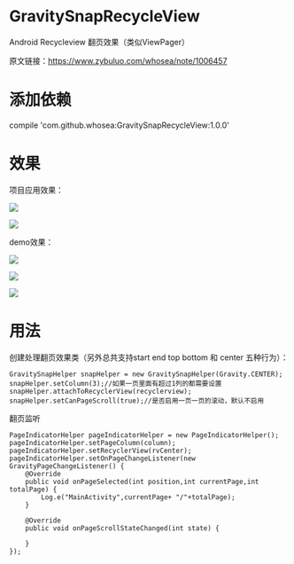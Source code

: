 # GravitySnapRecycleView
Android Recycleview 翻页效果（类似ViewPager）

原文链接：https://www.zybuluo.com/whosea/note/1006457

# 添加依赖
compile 'com.github.whosea:GravitySnapRecycleView:1.0.0'

# 效果
项目应用效果：

![](https://raw.githubusercontent.com/whosea/GravitySnapRecycleView/master/doc/freegift.gif)

![](https://raw.githubusercontent.com/whosea/GravitySnapRecycleView/master/doc/product.gif)

demo效果：

![](https://raw.githubusercontent.com/whosea/GravitySnapRecycleView/master/doc/snap1.gif)

![](https://raw.githubusercontent.com/whosea/GravitySnapRecycleView/master/doc/snap2.gif)

![](https://raw.githubusercontent.com/whosea/GravitySnapRecycleView/master/doc/snap3.gif)

# 用法
创建处理翻页效果类（另外总共支持start end top bottom 和 center 五种行为）：
```
GravitySnapHelper snapHelper = new GravitySnapHelper(Gravity.CENTER);
snapHelper.setColumn(3);//如果一页里面有超过1列的都需要设置
snapHelper.attachToRecyclerView(recyclerview);
snapHelper.setCanPageScroll(true);//是否启用一页一页的滚动，默认不启用
```
翻页监听
```
PageIndicatorHelper pageIndicatorHelper = new PageIndicatorHelper();
pageIndicatorHelper.setPageColumn(column);
pageIndicatorHelper.setRecyclerView(rvCenter);
pageIndicatorHelper.setOnPageChangeListener(new GravityPageChangeListener() {
    @Override
    public void onPageSelected(int position,int currentPage,int totalPage) {
		Log.e("MainActivity",currentPage+ "/"+totalPage);
    }

    @Override
    public void onPageScrollStateChanged(int state) {

    }
});
```